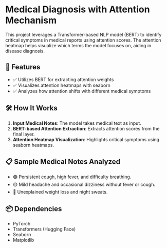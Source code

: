 # Medical Diagnosis with Attention Mechanism

This project leverages a Transformer-based NLP model (BERT) to identify critical symptoms in medical reports using attention scores. The attention heatmap helps visualize which terms the model focuses on, aiding in disease diagnosis.

## 🚀 Features
- ✅ Utilizes BERT for extracting attention weights  
- ✅ Visualizes attention heatmaps with seaborn  
- ✅ Analyzes how attention shifts with different medical symptoms  

## 🛠️ How It Works
1. **Input Medical Notes**: The model takes medical text as input.  
2. **BERT-based Attention Extraction**: Extracts attention scores from the final layer.  
3. **Attention Heatmap Visualization**: Highlights critical symptoms using seaborn heatmaps.  

## 📋 Sample Medical Notes Analyzed
- 🟢 Persistent cough, high fever, and difficulty breathing.  
- 🟡 Mild headache and occasional dizziness without fever or cough.  
- 🔴 Unexplained weight loss and night sweats.  

## 📦 Dependencies
- PyTorch  
- Transformers (Hugging Face)  
- Seaborn  
- Matplotlib  

